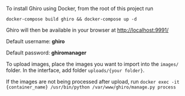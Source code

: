 To install Ghiro using Docker, from the root of this project run

```
docker-compose build ghiro && docker-compose up -d 
```
Ghiro will then be available in your browser at [http://localhost:9991/](http://localhost:9991/)

Default username: **ghiro**

Default password: **ghiromanager**

To upload images, place the images you want to import into the `images/` folder. In the interface, add folder `uploads/{your folder}`. 

If the images are not being processed after upload, run `docker exec -it {container_name} /usr/bin/python /var/www/ghiro/manage.py process`
